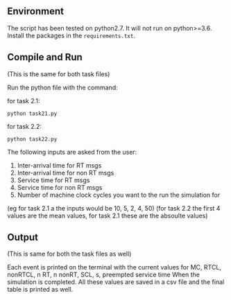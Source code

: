 ## Environment
The script has been tested on python2.7. It will not run on python>=3.6.
Install the packages in the `requirements.txt`.

## Compile and Run

(This is the same for both task files)

Run the python file with the command: 

for task 2.1:

```
python task21.py
```

for task 2.2:

```
python task22.py
```

The following inputs are asked from the user:
1. Inter-arrival time for RT msgs
2. Inter-arrival time for non RT msgs
3. Service time for RT msgs
4. Service time for non RT msgs
5. Number of machine clock cycles you want to the run the simulation for

(eg for task 2.1 a the inputs would be 10, 5, 2, 4, 50)
(for task 2.2 the first 4 values are the mean values, for task 2.1 these are the absoulte values)


## Output

(This is same for both the task files as well)

Each event is printed on the terminal with the current values for MC, RTCL, nonRTCL, n RT, n nonRT, SCL, s, preempted service time
When the simulation is completed. All these values are saved in a csv file and the final table is printed as well.
